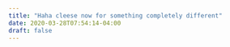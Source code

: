 ```yaml
---
title: "Haha cleese now for something completely different"
date: 2020-03-28T07:54:14-04:00
draft: false
---
```

